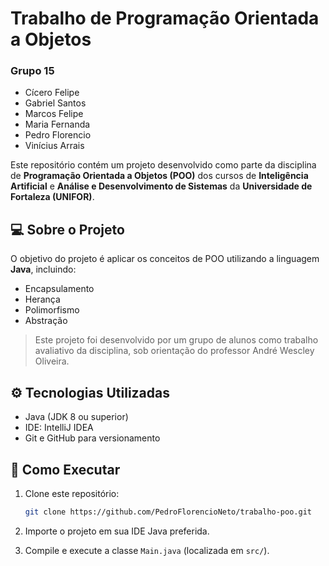 # Trabalho de Programação Orientada a Objetos

### Grupo 15

- Cícero Felipe
- Gabriel Santos
- Marcos Felipe
- Maria Fernanda
- Pedro Florencio
- Vinícius Arrais

Este repositório contém um projeto desenvolvido como parte da disciplina de **Programação Orientada a Objetos (POO)** dos cursos de **Inteligência Artificial** e **Análise e Desenvolvimento de Sistemas** da **Universidade de Fortaleza (UNIFOR)**.

## 💻 Sobre o Projeto

O objetivo do projeto é aplicar os conceitos de POO utilizando a linguagem **Java**, incluindo:

- Encapsulamento
- Herança
- Polimorfismo
- Abstração

> Este projeto foi desenvolvido por um grupo de alunos como trabalho avaliativo da disciplina, sob orientação do professor André Wescley Oliveira.

## ⚙️ Tecnologias Utilizadas

- Java (JDK 8 ou superior)
- IDE: IntelliJ IDEA
- Git e GitHub para versionamento

## 🚀 Como Executar

1. Clone este repositório:
   ```bash
   git clone https://github.com/PedroFlorencioNeto/trabalho-poo.git
   ```

2. Importe o projeto em sua IDE Java preferida.

3. Compile e execute a classe `Main.java` (localizada em `src/`).
